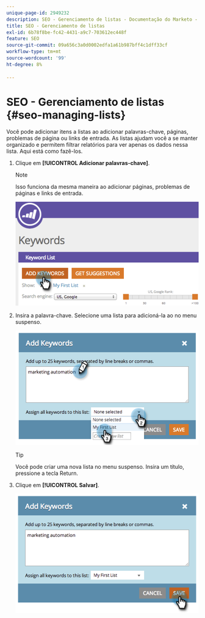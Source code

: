 ```yaml
---
unique-page-id: 2949232
description: SEO - Gerenciamento de listas - Documentação do Marketo - Documentação do produto
title: SEO - Gerenciamento de listas
exl-id: 6b78f8be-fc42-4431-a9c7-703612ec448f
feature: SEO
source-git-commit: 09a656c3a0d0002edfa1a61b987bff4c1dff33cf
workflow-type: tm+mt
source-wordcount: '99'
ht-degree: 8%

---
```


# SEO - Gerenciamento de listas {#seo-managing-lists}

Você pode adicionar itens a listas ao adicionar palavras-chave, páginas, problemas de página ou links de entrada. As listas ajudam você a se manter organizado e permitem filtrar relatórios para ver apenas os dados nessa lista. Aqui está como fazê-los.

1. Clique em **[!UICONTROL Adicionar palavras-chave]**.

   >[!NOTE]
   >
   >Isso funciona da mesma maneira ao adicionar páginas, problemas de páginas e links de entrada.

   ![](assets/image2014-9-18-13-3a24-3a35.png)

1. Insira a palavra-chave. Selecione uma lista para adicioná-la ao no menu suspenso.

   ![](assets/image2014-9-18-13-3a24-3a50.png)

   >[!TIP]
   >
   >Você pode criar uma nova lista no menu suspenso. Insira um título, pressione a tecla Return.

1. Clique em **[!UICONTROL Salvar]**.

   ![](assets/image2014-9-18-13-3a25-3a36.png)
